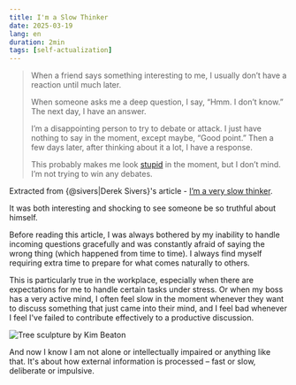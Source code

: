 ```yaml
---
title: I'm a Slow Thinker
date: 2025-03-19
lang: en
duration: 2min
tags: [self-actualization]
---
```


> When a friend says something interesting to me, I usually don’t have a reaction until much later.
>
> When someone asks me a deep question, I say, “Hmm. I don’t know.” The next day, I have an answer.
>
> I’m a disappointing person to try to debate or attack. I just have nothing to say in the moment, except maybe, “Good point.” Then a few days later, after thinking about it a lot, I have a response.
>
> This probably makes me look [stupid](https://sive.rs/ss) in the moment, but I don’t mind. I’m not trying to win any debates.

Extracted from {@sivers|Derek Sivers}'s article - [I’m a very slow thinker](https://sive.rs/slow).

It was both interesting and shocking to see someone be so truthful about himself.

Before reading this article, I was always bothered by my inability to handle incoming questions gracefully and was constantly afraid of saying the wrong thing (which happened from time to time). I always find myself requiring extra time to prepare for what comes naturally to others.

This is particularly true in the workplace, especially when there are expectations for me to handle certain tasks under stress. Or when my boss has a very active mind, I often feel slow in the moment whenever they want to discuss something that just came into their mind, and I feel bad whenever I feel I've failed to contribute effectively to a productive discussion.

![Tree sculpture by Kim Beaton](/images/treetroll.jpg)

And now I know I am not alone or intellectually impaired or anything like that. It's about how external information is processed – fast or slow, deliberate or impulsive.
